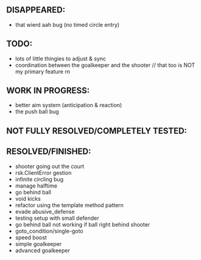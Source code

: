 ## DISAPPEARED:
- that wierd aah bug (no timed circle entry)

## TODO:
- lots of little thingies to adjust & sync
- coordination between the goalkeeper and the shooter // that too is NOT my primary feature rn 

## WORK IN PROGRESS:
- better aim system (anticipation & reaction)
- the push ball bug

## NOT FULLY RESOLVED/COMPLETELY TESTED:


## RESOLVED/FINISHED:
- shooter going out the court
- rsk.ClientError gestion
- infinite circling bug
- manage halftime
- go behind ball
- void kicks
- refactor using the template method pattern
- evade abusive_defense
- testing setup with small defender
- go behind ball not working if ball right behind shooter
- goto_condition/single-goto
- speed boost
- simple goalkeeper
- advanced goalkeeper